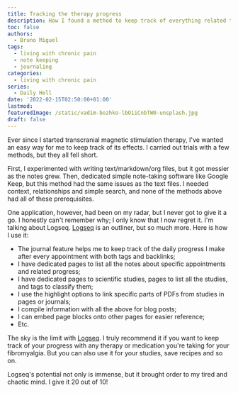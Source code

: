 ```yaml
---
title: Tracking the therapy progress
description: How I found a method to keep track of everything related to fibromyalgia and my progress with the new therapy
toc: false
authors:
  - Bruno Miguel
tags:
  - living with chronic pain
  - note keeping
  - journaling
categories:
  - living with chronic pain
series:
  - Daily Hell
date: '2022-02-15T02:50:00+01:00'
lastmod:
featuredImage: /static/vadim-bozhko-lbO1iCnbTW0-unsplash.jpg
draft: false
---
```


Ever since I started transcranial magnetic stimulation therapy, I've wanted an easy way for me to keep track of its effects. I carried out trials with a few methods, but they all fell short.

First, I experimented with writing text/markdown/org files, but it got messier as the notes grew. Then, dedicated simple note-taking software like Google Keep, but this method had the same issues as the text files. I needed context, relationships and simple search, and none of the methods above had all of these prerequisites.

One application, however, had been on my radar, but I never got to give it a go. I honestly can't remember why; I only know that I now regret it. I'm talking about Logseq. [Logseq](https://logseq.com/) is an outliner, but so much more. Here is how I use it:

- The journal feature helps me to keep track of the daily progress I make after every appointment with both tags and backlinks;
- I have dedicated pages to list all the notes about specific appointments and related progress;
- I have dedicated pages to scientific studies, pages to list all the studies, and tags to classify them;
- I use the highlight options to link specific parts of PDFs from studies in pages or journals;
- I compile information with all the above for blog posts;
- I can embed page blocks onto other pages for easier reference;
- Etc.

The sky is the limit with [Logseq](https://logseq.com/). I truly recommend it if you want to keep track of your progress with any therapy or medication you're taking for your fibromyalgia. But you can also use it for your studies, save recipes and so on.

Logseq's potential not only is immense, but it brought order to my tired and chaotic mind. I give it 20 out of 10!

